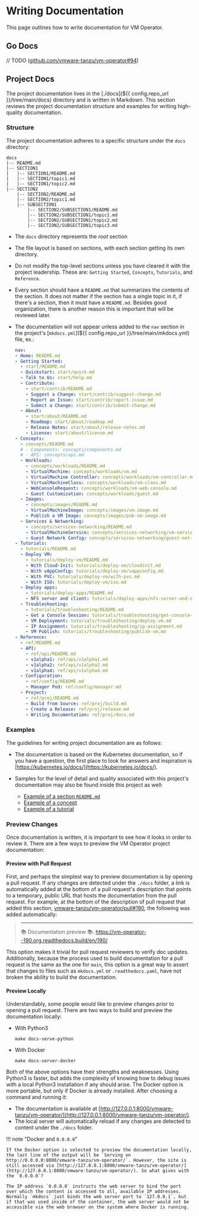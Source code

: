 # Writing Documentation

This page outlines how to write documentation for VM Operator.

## Go Docs

// TODO ([github.com/vmware-tanzu/vm-operator#94](https://github.com/vmware-tanzu/vm-operator/issues/94))

## Project Docs

The project documentation lives in the [./docs](${{ config.repo_url }}/tree/main/docs) directory and is written in Markdown. This section reviews the project documentation structure and examples for writing high-quality documentation.

### Structure

The project documentation adheres to a specific structure under the `docs` directory:

```
docs
|-- README.md
|-- SECTION1
|   |-- SECTION1/README.md
|   |-- SECTION1/topic1.md
|   |-- SECTION1/topic2.md
|-- SECTION2
    |-- SECTION2/README.md
    |-- SECTION2/topic1.md
    |-- SUBSECTION1
        |-- SECTION2/SUBSECTION1/README.md
        |-- SECTION2/SUBSECTION1/topic1.md
        |-- SECTION2/SUBSECTION1/topic2.md
        |-- SECTION2/SUBSECTION1/topic3.md
```

* The `docs` directory represents the _root_ section

* The file layout is based on sections, with each section getting its own directory.

* Do not modify the top-level sections unless you have cleared it with the project leadership. These are: `Getting Started`, `Concepts`, `Tutorials`, and `Reference`.

* Every section should have a `README.md` that summarizes the contents of the section. It does not matter if the section has a single topic in it, if there's a section, then it must have a `README.md`. Besides good organization, there is another reason this is important that will be reviewed later.

* The documentation will not appear unless added to the `nav` section in the project's [`mkdocs.yml`](${{ config.repo_url }}/tree/main/mkdocs.yml) file, ex.:

    ```yaml title="mkdocs.yml"
    nav:
    - Home: README.md
    - Getting Started:
      - start/README.md
      - Quickstart: start/quick.md
      - Talk to Us: start/help.md
      - Contribute:
        - start/contrib/README.md
        - Suggest a Change: start/contrib/suggest-change.md
        - Report an Issue: start/contrib/report-issue.md
        - Submit a Change: start/contrib/submit-change.md
      - About:
        - start/about/README.md
        - Roadmap: start/about/roadmap.md
        - Release Notes: start/about/release-notes.md
        - License: start/about/license.md
    - Concepts:
      - concepts/README.md
      # - Components: concepts/components.md
      # - API: concepts/api.md
      - Workloads:
        - concepts/workloads/README.md
        - VirtualMachine: concepts/workloads/vm.md
        - VirtualMachine Controller: concepts/workloads/vm-controller.md
        - VirtualMachineClass: concepts/workloads/vm-class.md
        - WebConsoleRequest: concepts/workloads/vm-web-console.md
        - Guest Customization: concepts/workloads/guest.md
      - Images:
        - concepts/images/README.md
        - VirtualMachineImage: concepts/images/vm-image.md
        - Publish a VM Image: concepts/images/pub-vm-image.md
      - Services & Networking:
        - concepts/services-networking/README.md
        - VirtualMachineService: concepts/services-networking/vm-service.md
        - Guest Network Config: concepts/services-networking/guest-net-config.md
    - Tutorials:
      - tutorials/README.md
      - Deploy VM:
        - tutorials/deploy-vm/README.md
        - With Cloud-Init: tutorials/deploy-vm/cloudinit.md
        - With vAppConfig: tutorials/deploy-vm/vappconfig.md
        - With PVC: tutorials/deploy-vm/with-pvc.md
        - With ISO: tutorials/deploy-vm/iso.md
      - Deploy apps:
        - tutorials/deploy-apps/README.md
        - NFS server and client: tutorials/deploy-apps/nfs-server-and-client.md
      - Troubleshooting:
        - tutorials/troubleshooting/README.md
        - Get a Console Session: tutorials/troubleshooting/get-console-session.md
        - VM Deployment: tutorials/troubleshooting/deploy-vm.md
        - IP Assignment: tutorials/troubleshooting/ip-assignment.md
        - VM Publish: tutorials/troubleshooting/publish-vm.md
    - Reference:
      - ref/README.md
      - API:
        - ref/api/README.md
        - v1alpha1: ref/api/v1alpha1.md
        - v1alpha2: ref/api/v1alpha2.md
        - v1alpha4: ref/api/v1alpha4.md
      - Configuration:
        - ref/config/README.md
        - Manager Pod: ref/config/manager.md
      - Project:
        - ref/proj/README.md
        - Build from Source: ref/proj/build.md
        - Create a Release: ref/proj/release.md
        - Writing Documentation: ref/proj/docs.md
    ```

### Examples

The guidelines for writing project documentation are as follows:

* The documentation is based on the Kubernetes documentation, so if you have a question, the first place to look for answers and inspiration is [https://kubernetes.io/docs/](https://kubernetes.io/docs/).

* Samples for the level of detail and quality associated with this project's documentation may also be found inside this project as well:

    * [Example of a section `README.md`](../../concepts/workloads/README.md)
    * [Example of a concept](../../concepts/workloads/vm.md)
    * [Example of a tutorial](../../tutorials/deploy-vm/cloudinit.md)

### Preview Changes

Once documentation is written, it is important to see how it looks in order to review it. There are a few ways to preview the VM Operator project documentation:

#### Preview with Pull Request

First, and perhaps the simplest way to preview documentation is by opening a pull request. If any changes are detected under the `./docs` folder, a link is automatically added at the bottom of a pull request's description that points to a temporary, public URL that hosts the documentation from the pull request. For example, at the bottom of the description of pull request that added this section, [vmware-tanzu/vm-operator/pull#190](https://github.com/vmware-tanzu/vm-operator/pull/190), the following was added automatically:

> ----
> :books: Documentation preview :books:: https://vm-operator--190.org.readthedocs.build/en/190/

This option makes it trivial for pull request reviewers to verify doc updates. Additionally, because the process used to build documentation for a pull request is the same as the one for `main`, this option is a great way to assert that changes to files such as `mkdocs.yml` or `.readthedocs.yaml`, have not broken the ability to build the documentation.

#### Preview Locally

Understandably, some people would like to preview changes prior to opening a pull request. There are two ways to build and preview the documentation locally:

* With Python3

    ```shell
    make docs-serve-python
    ```

* With Docker

    ```shell
    make docs-server-docker
    ```

Both of the above options have their strengths and weaknesses. Using Python3 is faster, but adds the complexity of knowing how to debug issues with a local Python3 installation if any should arise. The Docker option is more portable, but only if Docker is already installed. After choosing a command and running it:

* The documentation is available at [http://127.0.0.1:8000/vmware-tanzu/vm-operator/](http://127.0.0.1:8000/vmware-tanzu/vm-operator/).
* The local server will automatically reload if any changes are detected to content under the `./docs` folder. 

!!! note "Docker and `0.0.0.0`"

    If the Docker option is selected to preview the documentation locally, the last line of the output will be `Serving on http://0.0.0.0:8000/vmware-tanzu/vm-operator/`. However, the site is still accessed via [http://127.0.0.1:8000/vmware-tanzu/vm-operator/](http://127.0.0.1:8000/vmware-tanzu/vm-operator/). So what gives with the `0.0.0.0`?

    The IP address `0.0.0.0` instructs the web server to bind the port over which the content is accessed to all, available IP addresses. Normally `mkdocs` just binds the web server port to `127.0.0.1`, but if that was used inside of the container, the web server would not be accessible via the web browser on the system where Docker is running.
